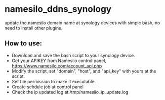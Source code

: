 # namesilo_ddns_synology
update the namesilo domain name at synology devices with simple bash, no need to install other plugins.
## How to use:
* Download and save the bash script to your synology device.
* Get your APIKEY from Namesilo control panel, https://www.namesilo.com/account_api.php
* Modify the script, set "domain", "host", and "api_key" with yours at the script.
* Set file permission to make it executable.
* Create schdule job at control panel
* Check the ip updated log at /tmp/namesilo_ip_update.log

